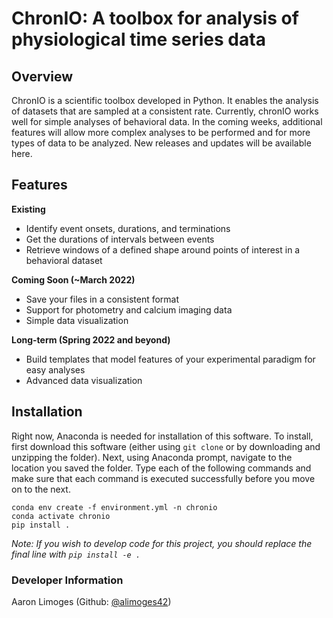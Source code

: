 # ChronIO: A toolbox for analysis of physiological time series data

## Overview
ChronIO is a scientific toolbox developed in Python. It enables the analysis of datasets that are sampled 
at a consistent rate. Currently, chronIO works well for simple analyses of behavioral data. In the coming weeks,
additional features will allow more complex analyses to be performed and for more types of data to be analyzed. 
New releases and updates will be available here.

## Features
**Existing**
 - Identify event onsets, durations, and terminations
 - Get the durations of intervals between events
 - Retrieve windows of a defined shape around points of interest in a behavioral dataset

**Coming Soon (~March 2022)**
 - Save your files in a consistent format
 - Support for photometry and calcium imaging data
 - Simple data visualization

**Long-term (Spring 2022 and beyond)**
 - Build templates that model features of your experimental paradigm for easy analyses 
 - Advanced data visualization

## Installation
Right now, Anaconda is needed for installation of this software. To install, first download this software 
(either using `git clone` or by downloading and unzipping the folder). Next, using Anaconda prompt, navigate to 
the location you saved the folder. Type each of the following commands and make sure that each command is executed 
successfully before you move on to the next.

```angular2html
conda env create -f environment.yml -n chronio
conda activate chronio
pip install .
```

_Note: If you wish to develop code for this project, you should replace the final line with `pip install -e .`_

### Developer Information
Aaron Limoges (Github: [@alimoges42](https://github.com/alimoges42))
